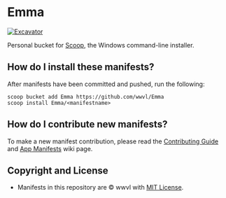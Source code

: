 # Emma

<!-- [![Tests](https://github.com/wwvl/Emma/actions/workflows/ci.yml/badge.svg)](https://github.com/wwvl/Emma/actions/workflows/ci.yml)-->

[![Excavator](https://github.com/wwvl/Emma/actions/workflows/excavator.yml/badge.svg)](https://github.com/wwvl/Emma/actions/workflows/excavator.yml)

Personal bucket for [Scoop](https://scoop.sh), the Windows command-line installer.

## How do I install these manifests?

After manifests have been committed and pushed, run the following:

```pwsh
scoop bucket add Emma https://github.com/wwvl/Emma
scoop install Emma/<manifestname>
```

## How do I contribute new manifests?

To make a new manifest contribution, please read the [Contributing
Guide](https://github.com/ScoopInstaller/.github/blob/main/.github/CONTRIBUTING.md)
and [App Manifests](https://github.com/ScoopInstaller/Scoop/wiki/App-Manifests)
wiki page.

## Copyright and License

-   Manifests in this repository are © wwvl with [MIT License](./LICENSE).
